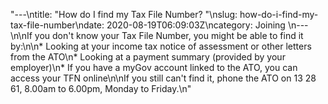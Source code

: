 "---\ntitle: \"How do I find my Tax File Number? \"\nslug: how-do-i-find-my-tax-file-number\ndate: 2020-08-19T06:09:03Z\ncategory: Joining \n---\n\nIf you don't know your Tax File Number, you might be able to find it by:\n\n*   Looking at your income tax notice of assessment or other letters from the ATO\n*   Looking at a payment summary (provided by your employer)\n*   If you have a myGov account linked to the ATO, you can access your TFN online\n\nIf you still can't find it, phone the ATO on 13 28 61, 8.00am to 6.00pm, Monday to Friday.\n"